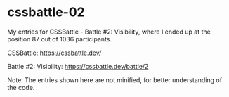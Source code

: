 # cssbattle-02
My entries for CSSBattle - Battle #2: Visibility, where I ended up at the position 87 out of 1036 participants.

CSSBattle: https://cssbattle.dev/

Battle #2: Visibility: https://cssbattle.dev/battle/2

Note: The entries shown here are not minified, for better understanding of the code.
